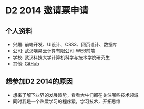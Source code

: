 # D2 2014 邀请票申请

## 个人资料

- 兴趣: 前端开发、UI设计、CSS3、网页设计、数据库
- 公司: 武汉噢易云计算有限公司-WEB前端
- 学校: 武汉科技大学计算机科学与技术学院研究生
- 其他: [GitHub](http://github.com/fancyguo)


## 想参加D2 2014的原因

- 想来了解下业界的发展趋势，看看大牛们都在关注哪些技术领域
- 同时我是一个热爱学习的程序猿，学习技术，开拓思维
